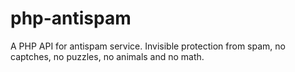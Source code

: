 # php-antispam
A PHP API for antispam service. Invisible protection from spam, no captches, no puzzles, no animals and no math.

